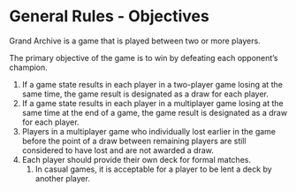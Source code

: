 # General Rules - Objectives

Grand Archive is a game that is played between two or more players.

The primary objective of the game is to win by defeating each opponent’s champion.

1. If a game state results in each player in a two-player game losing at the same time, the game result is designated as a draw for each player.
2. If a game state results in each player in a multiplayer game losing at the same time at the end of a game, the game result is designated as a draw for each player.
3. Players in a multiplayer game who individually lost earlier in the game before the point of a draw between remaining players are still considered to have lost and are not awarded a draw.
4. Each player should provide their own deck for formal matches.&#x20;
   1. In casual games, it is acceptable for a player to be lent a deck by another player.
